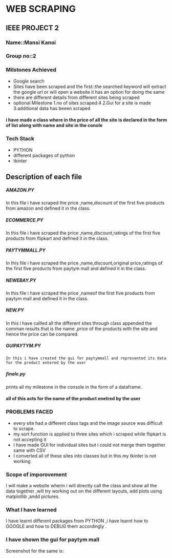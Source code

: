# WEB SCRAPING
## IEEE PROJECT 2
### Name::**Mansi Kanoi**
### Group no::2
### Milstones Achieved
* Google search
* Sites have been scraped and the first::the searched keyword will extract the google url or will open a website it has an option for doing the same
* there are different details from different sites being scraped
* optional Milestone
  1.no of sites scraped:4
  2.Gui for a site is made
  3.additional data has beeen scraped
 #### i have made a class where in the price of all the site is declared in the form of  list along with name and site in the conole 
### Tech Stack
  * PYTHON 
  * different packages of python
  * tkinter
## Description of each file 
  ##### AMAZON.PY  
  In this file i have scraped the price ,name,discount of the first five products from amazon and defined it in the class.
  ##### ECOMMERCE.PY
  In this file i have scraped the price ,name,discount,ratings of the first five products from flipkart and defined it in the class.
  ##### PAYTYMMALL.PY
  In this file i have scraped the price ,name,discount,original price,ratings of the first five products from paytym mall and defined it in the class.
  ##### NEWEBAY.PY
   In this file i have scraped the price ,nameof the first five products from paytym mall and defined it in the class.
   ##### NEW.PY
   In this i have callled all the different sites through class appended the comman results that is the name ,price of the products with the    site and hence the price can be compared.
   ##### GUIPAYTYM.PY
    In this i have created the gui for paytymmall and represented its data for the product entered by the user
   ##### finale.py 
   prints all my milestone in the console in the form of a dataframe.
   
   #### all of this acts for the name of the product enetred by the user
    
  
### PROBLEMS FACED
* every site had a different class tags and the image source was difficult to scrape.
* my sort function is applied to three sites which i scraped while flipkart is not accepting it 
*  I have made GUI for individual sites but i could not merge them together same with CSV
* I converted all of these sites into classes but in this my tkinter is not working

### Scope of imporovement
I will make a website wherin i will directly call the class and show all the data together ,will try working out on the different layouts, add plots using matplotlib ,andd pictures.
### What I have learned 
I have learnt different packages from PYTHON ,i have learnt how to GOOGLE and how to DEBUG them accordingly .

### I  have shown the gui for paytym mall
Screenshot for the same is:


